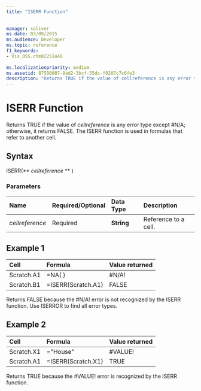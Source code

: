 ```yaml
---
title: "ISERR Function"
 
 
manager: soliver
ms.date: 03/09/2015
ms.audience: Developer
ms.topic: reference
f1_keywords:
- Vis_DSS.chm82251448
 
ms.localizationpriority: medium
ms.assetid: 87508007-8ad2-3bcf-55dc-f0207c7c6fe3
description: "Returns TRUE if the value of cellreference is any error type except #N/A; otherwise, it returns FALSE. The ISERR function is used in formulas that refer to another cell."
---
```


# ISERR Function

Returns TRUE if the value of  _cellreference_ is any error type except #N/A; otherwise, it returns FALSE. The ISERR function is used in formulas that refer to another cell. 
  
## Syntax

ISERR(** *cellreference* ** ) 
  
### Parameters

|**Name**|**Required/Optional**|**Data Type**|**Description**|
|:-----|:-----|:-----|:-----|
| _cellreference_ <br/> |Required  <br/> |**String** <br/> |Reference to a cell. |
   
## Example 1

|**Cell**|**Formula**|**Value returned**|
|:-----|:-----|:-----|
|Scratch.A1  <br/> |=NA( )  <br/> |#N/A!  <br/> |
|Scratch.B1  <br/> |=ISERR(Scratch.A1)  <br/> |FALSE  <br/> |
   
Returns FALSE because the #N/A! error is not recognized by the ISERR function. Use ISERROR to find all error types.
  
## Example 2

|**Cell**|**Formula**|**Value returned**|
|:-----|:-----|:-----|
|Scratch.X1  <br/> |="House"  <br/> |#VALUE!  <br/> |
|Scratch.A1  <br/> |=ISERR(Scratch.X1)  <br/> |TRUE  <br/> |
   
Returns TRUE because the #VALUE! error is recognized by the ISERR function.
  

